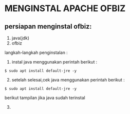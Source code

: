 
# MENGINSTAL APACHE OFBIZ

## persiapan menginstal ofbiz:
1. java(jdk)
2. ofbiz

langkah-langkah penginstalan :
1. instal java menggunakan perintah berikut :
```
$ sudo apt install default-jre -y
```
2. setelah selesai,cek java menggunakan perintah berikut :
 ```
$ sudo apt install default-jre -y
 ```
berikut tampilan jika java sudah terinstal

3. 
